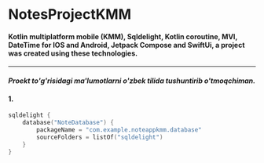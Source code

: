 # NotesProjectKMM

#### Kotlin multiplatform mobile (KMM), Sqldelight, Kotlin coroutine, MVI,  DateTime for IOS and Android, Jetpack Compose and SwiftUi,  a project was created using these technologies.
-----------------------------------

#### *Proekt to'g'risidagi ma'lumotlarni o'zbek tilida tushuntirib o'tmoqchiman.*

#### 1. 
```kotlin
sqldelight {
    database("NoteDatabase") {
        packageName = "com.example.noteappkmm.database"
        sourceFolders = listOf("sqldelight")
    }
}
```
